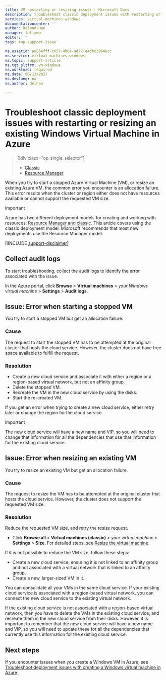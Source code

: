 ```yaml
---
title: VM restarting or resizing issues | Microsoft Docs
description: Troubleshoot classic deployment issues with restarting or resizing an existing Windows Virtual Machine in Azure
services: virtual-machines-windows
documentationcenter: ''
author: Deland-Han
manager: felixwu
editor: ''
tags: top-support-issue

ms.assetid: aa854fff-c057-4b8e-ad77-e4dbc39648cc
ms.service: virtual-machines-windows
ms.topic: support-article
ms.tgt_pltfrm: vm-windows
ms.workload: required
ms.date: 06/13/2017
ms.devlang: na
ms.author: delhan

---
```

# Troubleshoot classic deployment issues with restarting or resizing an existing Windows Virtual Machine in Azure
> [!div class="op_single_selector"]
> * [Classic](virtual-machines-windows-classic-restart-resize-error-troubleshooting.md)
> * [Resource Manager](../restart-resize-error-troubleshooting.md?toc=%2fazure%2fvirtual-machines%2fwindows%2ftoc.json)
> 
> 

When you try to start a stopped Azure Virtual Machine (VM), or resize an existing Azure VM, the common error you encounter is an allocation failure. This error results when the cluster or region either does not have resources available or cannot support the requested VM size.

> [!IMPORTANT]
> Azure has two different deployment models for creating and working with resources:  [Resource Manager and classic](../../../azure-resource-manager/resource-manager-deployment-model.md).  This article covers using the classic deployment model. Microsoft recommends that most new deployments use the Resource Manager model.
> 
> 

[!INCLUDE [support-disclaimer](../../../../includes/support-disclaimer.md)]

## Collect audit logs
To start troubleshooting, collect the audit logs to identify the error associated with the issue.

In the Azure portal, click **Browse** > **Virtual machines** > *your Windows virtual machine* > **Settings** > **Audit logs**.

## Issue: Error when starting a stopped VM
You try to start a stopped VM but get an allocation failure.

### Cause
The request to start the stopped VM has to be attempted at the original cluster that hosts the cloud service. However, the cluster does not have free space available to fulfill the request.

### Resolution
* Create a new cloud service and associate it with either a region or a region-based virtual network, but not an affinity group.
* Delete the stopped VM.
* Recreate the VM in the new cloud service by using the disks.
* Start the re-created VM.

If you get an error when trying to create a new cloud service, either retry later or change the region for the cloud service.

> [!IMPORTANT]
> The new cloud service will have a new name and VIP, so you will need to change that information for all the dependencies that use that information for the existing cloud service.
> 
> 

## Issue: Error when resizing an existing VM
You try to resize an existing VM but get an allocation failure.

### Cause
The request to resize the VM has to be attempted at the original cluster that hosts the cloud service. However, the cluster does not support the requested VM size.

### Resolution
Reduce the requested VM size, and retry the resize request.

* Click **Browse all** > **Virtual machines (classic)** > *your virtual machine* > **Settings** > **Size**. For detailed steps, see [Resize the virtual machine](https://msdn.microsoft.com/library/dn168976.aspx).

If it is not possible to reduce the VM size, follow these steps:

* Create a new cloud service, ensuring it is not linked to an affinity group and not associated with a virtual network that is linked to an affinity group.
* Create a new, larger-sized VM in it.

You can consolidate all your VMs in the same cloud service. If your existing cloud service is associated with a region-based virtual network, you can connect the new cloud service to the existing virtual network.

If the existing cloud service is not associated with a region-based virtual network, then you have to delete the VMs in the existing cloud service, and recreate them in the new cloud service from their disks. However, it is important to remember that the new cloud service will have a new name and VIP, so you will need to update these for all the dependencies that currently use this information for the existing cloud service.

## Next steps
If you encounter issues when you create a Windows VM in Azure, see [Troubleshoot deployment issues with creating a Windows virtual machine in Azure](../troubleshoot-deployment-new-vm.md?toc=%2fazure%2fvirtual-machines%2fwindows%2ftoc.json).

